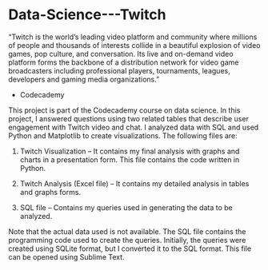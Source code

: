# Data-Science---Twitch

“Twitch is the world’s leading video platform and community where millions of people and thousands of interests collide in a beautiful explosion of video games, pop culture, and conversation. Its live and on-demand video platform forms the backbone of a distribution network for video game broadcasters including professional players, tournaments, leagues, developers and gaming media organizations.”
 - Codecademy

This project is part of the Codecademy course on data science. In this project, I answered questions using two related tables that describe user engagement with Twitch video and chat. I analyzed data with SQL and used Python and Matplotlib to create visualizations. The following files are:

1.	Twitch Visualization – It contains my final analysis with graphs and charts in a presentation form. 	This file contains the code written in Python.

2.	Twitch Analysis (Excel file) – It contains my detailed analysis in tables and graphs forms.

3.	SQL file – Contains my queries used in generating the data to be analyzed. 

Note that the actual data used is not available. The SQL file contains the programming code used to create the queries. Initially, the queries were created using SQLite format, but I converted it to the SQL format. This file can be opened using Sublime Text.

